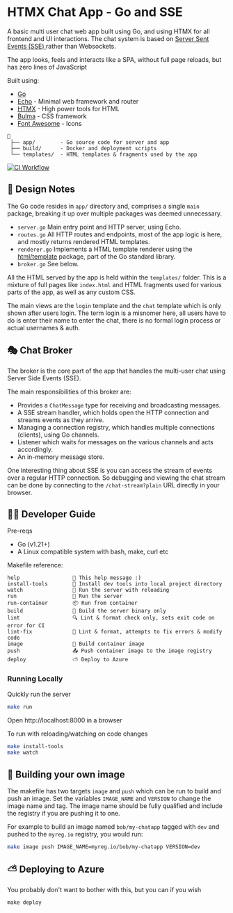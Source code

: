 # HTMX Chat App - Go and SSE

A basic multi user chat web app built using Go, and using HTMX for all frontend and UI interactions. The chat system is based on [Server Sent Events (SSE) ](https://developer.mozilla.org/en-US/docs/Web/API/Server-sent_events/Using_server-sent_events) rather than Websockets.

The app looks, feels and interacts like a SPA, without full page reloads, but has zero lines of JavaScript

Built using:

- [Go](https://go.dev/)
- [Echo](https://echo.labstack.com/) - Minimal web framework and router
- [HTMX](https://htmx.org/) - High power tools for HTML
- [Bulma](https://bulma.io/) - CSS framework
- [Font Awesome](https://fontawesome.com/) - Icons

```
📂
 ├── app/        - Go source code for server and app
 ├── build/      - Docker and deployment scripts
 └── templates/  - HTML templates & fragments used by the app
```

[![CI Workflow](https://github.com/benc-uk/htmx-go-chat/actions/workflows/ci-workflow.yaml/badge.svg)](https://github.com/benc-uk/htmx-go-chat/actions/workflows/ci-workflow.yaml)

## 📝 Design Notes

The Go code resides in `app/` directory and, comprises a single `main` package, breaking it up over multiple packages was deemed unnecessary.

- `server.go` Main entry point and HTTP server, using Echo.
- `routes.go` All HTTP routes and endpoints, most of the app logic is here, and mostly returns rendered HTML templates.
- `renderer.go` Implements a HTML template renderer using the [html/template](https://pkg.go.dev/html/template) package, part of the Go standard library.
- `broker.go` See below.

All the HTML served by the app is held within the `templates/` folder. This is a mixture of full pages like `index.html` and HTML fragments used for various parts of the app, as well as any custom CSS.

The main views are the `login` template and the `chat` template which is only shown after users login. The term login is a misnomer here, all users have to do is enter their name to enter the chat, there is no formal login process or actual usernames & auth.

## 🎭 Chat Broker

The broker is the core part of the app that handles the multi-user chat using Server Side Events (SSE).

The main responsibilities of this broker are:

- Provides a `ChatMessage` type for receiving and broadcasting messages.
- A SSE stream handler, which holds open the HTTP connection and streams events as they arrive.
- Managing a connection registry, which handles multiple connections (clients), using Go channels.
- Listener which waits for messages on the various channels and acts accordingly.
- An in-memory message store.

One interesting thing about SSE is you can access the stream of events over a regular HTTP connection. So debugging and viewing the chat stream can be done by connecting to the `/chat-stream?plain` URL directly in your browser.

## 🧑‍💻 Developer Guide

Pre-reqs

- Go (v1.21+)
- A Linux compatible system with bash, make, curl etc

Makefile reference:

```text
help                 💬 This help message :)
install-tools        🔧 Install dev tools into local project directory
watch                👀 Run the server with reloading
run                  🚀 Run the server
run-container        📦 Run from container
build                🔨 Build the server binary only
lint                 🔍 Lint & format check only, sets exit code on error for CI
lint-fix             📝 Lint & format, attempts to fix errors & modify code
image                🐳 Build container image
push                 📤 Push container image to the image registry
deploy               ⛅ Deploy to Azure
```

### Running Locally

Quickly run the server

```bash
make run
```

Open http://localhost:8000 in a browser

To run with reloading/watching on code changes

```bash
make install-tools
make watch
```

## 🐋 Building your own image

The makefile has two targets `image` and `push` which can be run to build and push an image. Set the variables `IMAGE_NAME` and `VERSION` to change the image name and tag. The image name should be fully qualified and include the registry if you are pushing it to one.

For example to build an image named `bob/my-chatapp` tagged with `dev` and pushed to the `myreg.io` registry, you would run:

```bash
make image push IMAGE_NAME=myreg.io/bob/my-chatapp VERSION=dev 
```

## ⛅ Deploying to Azure

You probably don't want to bother with this, but you can if you wish

```
make deploy
```